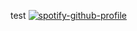 test
[![spotify-github-profile](https://spotify-github-profile.kittinanx.com/api/view?uid=31xa23l2dt2ghz745sz35asrx3fi&cover_image=true&theme=default&show_offline=false&background_color=121212&interchange=false&bar_color=53b14f&bar_color_cover=false)](https://spotify-github-profile.kittinanx.com/api/view?uid=31xa23l2dt2ghz745sz35asrx3fi&redirect=true)
